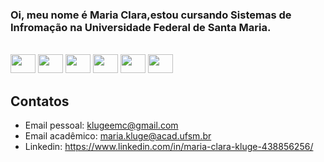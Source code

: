 
### Oi, meu nome é Maria Clara,estou cursando Sistemas de Infromação na Universidade Federal de Santa Maria.
<div style="display: inline_block"><br>
<img height="30" width="40" src="https://cdn.jsdelivr.net/gh/devicons/devicon@latest/icons/c/c-original.svg" />
<img height="30" width="40" src="https://cdn.jsdelivr.net/gh/devicons/devicon@latest/icons/cplusplus/cplusplus-original.svg" />
<img height="30" width="40" src="https://cdn.jsdelivr.net/gh/devicons/devicon@latest/icons/javascript/javascript-original.svg" />
<img height="30" width="40" src="https://cdn.jsdelivr.net/gh/devicons/devicon@latest/icons/linux/linux-original.svg" />
<img height="30" width="40" src="https://cdn.jsdelivr.net/gh/devicons/devicon@latest/icons/php/php-original.svg" />
<img height="30" width="40" src="https://cdn.jsdelivr.net/gh/devicons/devicon@latest/icons/mysql/mysql-original.svg" />

</div>

## Contatos
* Email pessoal: klugeemc@gmail.com
* Email acadêmico: maria.kluge@acad.ufsm.br
* Linkedin: https://www.linkedin.com/in/maria-clara-kluge-438856256/
